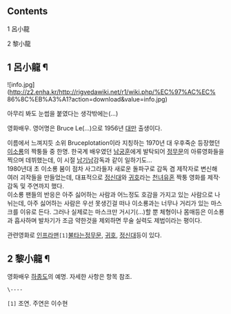 ## Contents

    

1 呂小龍

2 黎小龍

## 1 呂小龍 ¶

![info.jpg](http://z2.enha.kr/http://rigvedawiki.net/r1/wiki.php/%EC%97%AC%EC%
86%8C%EB%A3%A1?action=download&value=info.jpg)

  
아무리 봐도 눈썹을 붙였다는 생각밖에는(…)

  

영화배우. 영어명은 Bruce Le(…)으로 1956년 [대만](%EB%8C%80%EB%A7%8C.md) 출생이다.

  

이름에서 느껴지듯 소위 Bruceplotation이라 지칭하는 1970년 대 우후죽순 등장했던
[이소룡](%EC%9D%B4%EC%86%8C%EB%A3%A1.md)의 짝퉁들 중 한명. 한국계 배우였던
[남궁훈](%EB%82%A8%EA%B6%81%ED%9B%88.md)에게 발탁되어
[정무문](%EC%A0%95%EB%AC%B4%EB%AC%B8.md)의 아류영화들을 찍으며 데뷔했는데, 이 시절
[남기남](%EB%82%A8%EA%B8%B0%EB%82%A8.md)감독과 같이 일하기도…  
1980년대 초 이소룡 붐이 점차 사그라들자 새로운 돌파구로 감독 겸 제작자로 변신해 여러 괴작들을 만들었는데, 대표적으로
[정신대](%EC%A0%95%EC%8B%A0%EB%8C%80.md)와 [귀호](%EA%B7%80%ED%98%B8.md)라는
[천녀유혼](%EC%B2%9C%EB%85%80%EC%9C%A0%ED%98%BC.md) 짝퉁 영화를 제작·감독 및 주연까지 했다.  
이소룡 팬들의 반응은 아주 싫어하는 사람과 어느정도 호감을 가지고 있는 사람으로 나뉘는데, 아주 싫어하는 사람은 우선 못생긴걸 떠나
이소룡과는 너무나 거리가 있는 마스크를 이유로 든다. 그러나 실제로는 마스크만 거시기(…)할 뿐 체형이나 몸매등은 이소룡과 흡사하며 발차기가
조금 약한것을 제외하면 무술 실력도 제법이라는 평이다.

  

관련영화로 [인프라맨](%EC%9D%B8%ED%94%84%EB%9D%BC%EB%A7%A8.md)`[1]`[불타는정무문](%EB%B6%88%ED%83%80%EB%8A%94%20%EC%A0%95%EB%AC%B4%EB%AC%B8.md),
[귀호](%EA%B7%80%ED%98%B8.md), [정신대](%EC%A0%95%EC%8B%A0%EB%8C%80.md)등이 있다.

## 2 黎小龍 ¶

  

영화배우 [하종도](%ED%95%98%EC%A2%85%EB%8F%84.md)의 예명. 자세한 사항은 항목 참조.

`\----`

`[1]` 조연. 주연은 이수현


